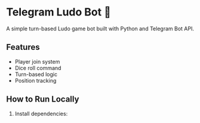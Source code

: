 # Telegram Ludo Bot 🎲

A simple turn-based Ludo game bot built with Python and Telegram Bot API.

## Features
- Player join system
- Dice roll command
- Turn-based logic
- Position tracking

## How to Run Locally
1. Install dependencies: